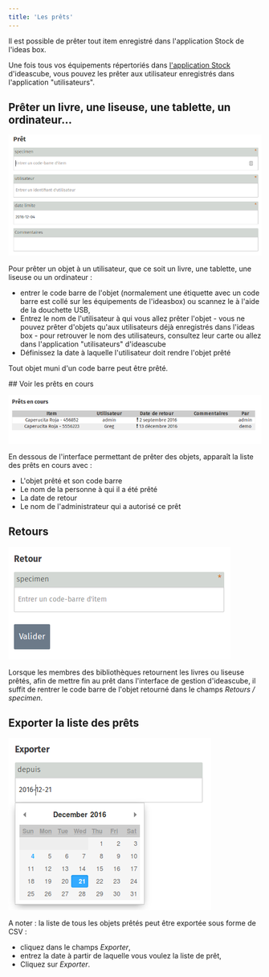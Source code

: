 ```yaml
---
title: 'Les prêts'
---
```


Il est possible de prêter tout item enregistré dans l'application Stock de l'ideas box.

Une fois tous vos équipements répertoriés dans [l'application Stock](../le_stock.html) d'ideascube, vous pouvez les prêter aux utilisateur enregistrés dans l'application "utilisateurs". 

## Prêter un livre, une liseuse, une tablette, un ordinateur...


![](pret.png)

Pour prêter un objet  à un utilisateur, que ce soit un livre, une tablette, une liseuse ou un ordinateur : 
* entrer le code barre de l'objet (normalement une étiquette avec un code barre est collé sur les équipements de l'ideasbox) ou scannez le à l'aide de la douchette USB, 
* Entrez le nom de l'utilisateur à qui vous allez prêter l'objet - vous ne pouvez prêter d'objets qu'aux utilisateurs déjà enregistrés dans l'ideas box - pour retrouver le nom des utilisateurs, consultez leur carte ou allez dans l'application "utilisateurs" d'ideascube
* Définissez la date  à laquelle l'utilisateur doit rendre l'objet prêté

Tout objet muni d'un code barre peut être prêté.

## Voir les prêts en cours

![](liste-prets.png)

En dessous de l'interface permettant de prêter des objets, apparaît la liste des prêts en cours avec :
* L'objet prêté et son code barre
* Le nom de la personne à qui il a été prêté
* La date de retour
* Le nom de l'administrateur qui a autorisé ce prêt

## Retours

![](retour.png)

Lorsque les membres des bibliothèques retournent les livres ou liseuse prêtés, afin de mettre fin au prêt dans l'interface de gestion d'ideascube, il suffit de rentrer le code barre de l'objet retourné dans le champs *Retours / specimen*.

## Exporter la liste des prêts

![](export-prets.png)

A noter : la liste de tous les objets prêtés peut être exportée sous forme de CSV :  
* cliquez dans le champs *Exporter*, 
* entrez la date à partir de laquelle vous voulez la liste de prêt, 
* Cliquez sur *Exporter*.
